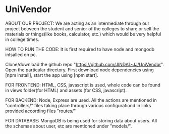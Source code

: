 # UniVendor

ABOUT OUR PROJECT:
We are acting as an intermediate through our project between the student and senior of the colleges to share or sell the materials or things(like books, calculator, etc.) which would be very helpful in college times.

HOW TO RUN THE CODE:
It is first required to have node and mongodb intsalled on pc.

Clone/download the github repo "https://github.com/JINDAL-JJ/UniVendor". Open the particular directory. First download node dependencies using [npm install], start the app using [npm start].

FOR FRONTEND:
HTML, CSS, javascript is used, whole code can be found in views folder(for HTML) and assets (for CSS, javascript).

FOR BACKEND:
Node, Express are used. All the actions are mentioned in "controllers/" files taking place through various configurationd in links provided according files "routes/"

FOR DATABASE:
MongoDB is being used for storing data about users. All the schemas about user, etc are mentioned under "models/".
